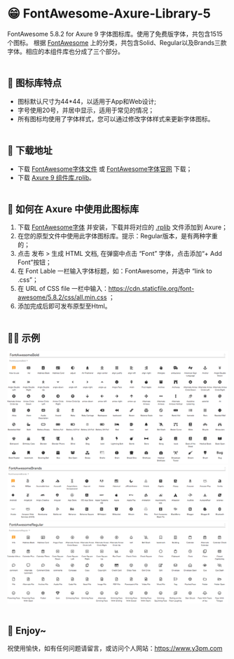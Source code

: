 # 😁 FontAwesome-Axure-Library-5
FontAwesome 5.8.2 for Axure 9 字体图标库。使用了免费版字体，共包含1515个图标。
根据 [FontAwesome](https://fontawesome.com/) 上的分类，共包含Solid、Regular以及Brands三款字体。相应的本组件库也分成了三个部分。
<br><br>
## 🎉 图标库特点
* 图标默认尺寸为44\*44，以适用于App和Web设计;
* 字号使用20号，并居中显示，适用于常见的情况；
* 所有图标均使用了字体样式，您可以通过修改字体样式来更新字体图标。
<br><br>
## 🛬 下载地址
* 下载 [FontAwesome字体文件](./FontAwesome_Free_5.8.2/) 或 [FontAwesome字体官网](https://fontawesome.com/) 下载；
* 下载 [Axure 9 组件库.rplib](./Axure9_Library_5.8.2/)。
<br><br>
## 🎊 如何在 Axure 中使用此图标库
1. 下载 [FontAwesome字体](./FontAwesome_Free_5.8.2/) 并安装，下载并将对应的 [.rplib](./Axure9_Library_5.8.2/) 文件添加到 Axure；
2. 在您的原型文件中使用此字体图标库。提示：Regular版本，是有两种字重的；
3. 点击 发布 > 生成 HTML 文档, 在弹窗中点击 “Font” 字体，点击添加“+ Add Font”按钮；
4. 在 Font Lable 一栏输入字体标题，如：FontAwesome，并选中 “link to .css”；
5. 在 URL of CSS file 一栏中输入：https://cdn.staticfile.org/font-awesome/5.8.2/css/all.min.css ；
6. 添加完成后即可发布原型至Html。
<br><br>
## 🏄‍♂️ 示例
![fontawesome-axure-library-5](./Images/solid.png)
<br>
![fontawesome-axure-library-5](./Images/brands.png)
<br>
![fontawesome-axure-library-5](./Images/regular.png)
<br><br>
## 🍻 Enjoy~
祝使用愉快，如有任何问题请留言，或访问个人网站：https://www.y3pm.com

